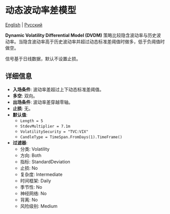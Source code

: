 # 动态波动率差模型
[English](README.md) | [Русский](README_ru.md)

**Dynamic Volatility Differential Model (DVDM)** 策略比较隐含波动率与历史波动率。当隐含波动率高于历史波动率并超过动态标准差阈值时做多，低于负阈值时做空。

信号基于日线数据，默认不设置止损。

## 详细信息
- **入场条件**: 波动率差超过上下动态标准差阈值。
- **多空**: 双向。
- **出场条件**: 波动率差穿越零轴。
- **止损**: 无。
- **默认值**:
  - `Length = 5`
  - `StdevMultiplier = 7.1m`
  - `VolatilitySecurity = "TVC:VIX"`
  - `CandleType = TimeSpan.FromDays(1).TimeFrame()`
- **过滤器**:
  - 分类: Volatility
  - 方向: Both
  - 指标: StandardDeviation
  - 止损: No
  - 复杂度: Intermediate
  - 时间框架: Daily
  - 季节性: No
  - 神经网络: No
  - 背离: No
  - 风险级别: Medium
